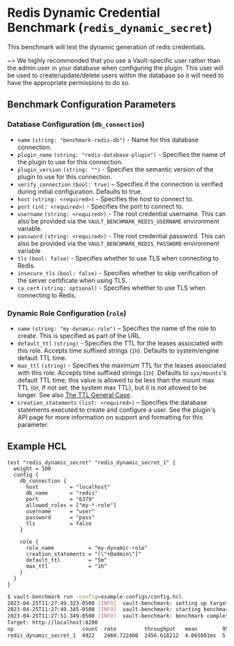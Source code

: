# Redis Dynamic Credential Benchmark (`redis_dynamic_secret`) 

This benchmark will test the dynamic generation of redis credentials.

~> We highly recommended that you use a Vault-specific user rather than the admin user
in your database when configuring the plugin. This user will be used to
create/update/delete users within the database so it will need to have the appropriate
permissions to do so.

## Benchmark Configuration Parameters
### Database Configuration (`db_connection`)
- `name` `(string: "benchmark-redis-db")` - Name for this database connection.
- `plugin_name` `(string: "redis-database-plugin")` - Specifies the name of the plugin to use for this connection.
- `plugin_version` `(string: "")` - Specifies the semantic version of the plugin to use for this connection.
- `verify_connection` `(bool: true)` – Specifies if the connection is verified during initial configuration. Defaults to true.
- `host` `(string: <required>)` - Specifies the host to connect to.
- `port` `(int: <required>)` - Specifies the port to connect to. 
- `username` `(string: <required>)` - The root credential username. This can also be provided via the `VAULT_BENCHMARK_REDIS_USERNAME` environment variable.
- `password` `(string: <required>)` - The root credential password. This can also be provided via the `VAULT_BENCHMARK_REDIS_PASSWORD` environment variable
- `tls` `(bool: false)` - Specifies whether to use TLS when connecting to Redis.
- `insecure_tls` `(bool: false)` - Specifies whether to skip verification of the server certificate when using TLS.
- `ca_cert` `(string: optional)` - Specifies whether to use TLS when connecting to Redis.

### Dynamic Role Configuration (`role`)
- `name` `(string: "my-dynamic-role")` – Specifies the name of the role to create. This is specified as part of the URL. 
- `default_ttl` `(string)` - Specifies the TTL for the leases associated with this role. Accepts time suffixed strings (`1h`). Defaults to system/engine default TTL time.
- `max_ttl` `(string)` - Specifies the maximum TTL for the leases associated with this role. Accepts time suffixed strings (`1h`). Defaults to `sys/mounts`'s default TTL time; this value is allowed to be less than the mount max TTL (or, if not set, the system max TTL), but it is not allowed to be longer. See also [The TTL General Case](/vault/docs/concepts/tokens#the-general-case).
- `creation_statements` `(list: <required>)` – Specifies the database statements executed to create and configure a user. See the plugin's API page
  for more information on support and formatting for this parameter.


## Example HCL 
```hcl
test "redis_dynamic_secret" "redis_dynamic_secret_1" {
  weight = 100
  config {
    db_connection {
      host          = "localhost"
      db_name       = "redis"
      port          = "6379"
      allowed_roles = ["my-*-role"]
      username      = "user"
      password      = "pass"
      tls           = false
    }

    role {
      role_name           = "my-dynamic-role"
      creation_statements = "[\"+@admin\"]"
      default_ttl         = "5m"
      max_ttl             = "1h"
    }
  }
}
```

```bash
$ vault-benchmark run -config=example-configs/config.hcl
2023-04-25T11:27:49.323-0500 [INFO]  vault-benchmark: setting up targets
2023-04-25T11:27:49.345-0500 [INFO]  vault-benchmark: starting benchmarks: duration=2s
2023-04-25T11:27:51.349-0500 [INFO]  vault-benchmark: benchmark complete
Target: http://localhost:8200
op                      count  rate         throughput   mean        95th%       99th%        successRatio
redis_dynamic_secret_1  4922   2460.722400  2456.618212  4.065801ms  5.248935ms  10.719219ms  100.00%
```

